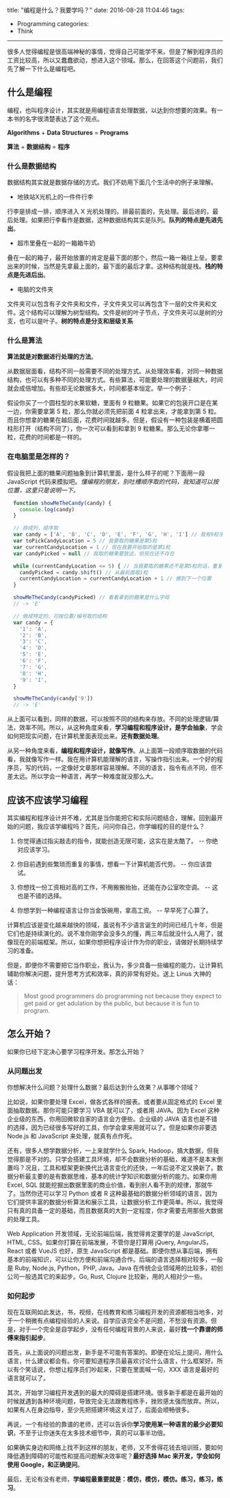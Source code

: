 title: "编程是什么？我要学吗？"
date: 2016-08-28 11:04:46
tags:
  - Programming
categories:
  - Think
---

很多人觉得编程是很高端神秘的事情，觉得自己可能学不来。但是了解到程序员的工资比较高，所以又蠢蠢欲动，想进入这个领域。那么，在回答这个问题前，我们先了解一下什么是编程吧。

## 什么是编程

编程，也叫程序设计，其实就是用编程语言处理数据，以达到你想要的效果。有一本书的名字很清楚表达了这个观点。

**Algorithms** + **Data Structures** = **Programs**

**算法** + **数据结构** = **程序**

### 什么是数据结构

数据结构其实就是数据存储的方式。我们不妨用下面几个生活中的例子来理解。

*   地铁站X光机上的一件件行李

行李是排成一排，顺序进入 X 光机处理的。排最前面的，先处理。最后进的，最后处理。如果把行李看作是数据，这种数据结构其实是队列。**队列的特点是先进先出**。

*   超市里叠在一起的一箱箱牛奶

叠在一起的箱子，最开始放置的肯定是最下面的那个，然后一箱一箱往上垒。要拿出来的时候，当然是先拿最上面的，最下面的最后才拿。这种结构就是栈。**栈的特点是先进后出**。

*   电脑的文件夹

文件夹可以包含有子文件夹和文件，子文件夹又可以再包含下一层的文件夹和文件。这个结构可以理解为树型结构。文件是树的叶子节点，子文件夹可以是树的分支，也可以是叶子。**树的特点是分支和层级关系**

### 什么是算法

**算法就是对数据进行处理的方法**。

从数据层面看，结构不同一般需要不同的处理方式。从处理效率看，对同一种数据结构，也可以有多种不同的处理方式。有些算法，可能要处理的数据量越大，时间就会成倍增加。有些却无论数据多大，时间都基本恒定。举一个例子：

假设你买了一个圆柱型的水果软糖，里面有 9 粒糖果。如果它的包装开口是在某一边，你需要拿第 5 粒，那么你就必须先把前面 4 粒拿出来，才能拿到第 5 粒。而且你想拿的糖果在越后面，花费时间就越多。但是，假设有一种包装是横着把圆柱形打开（结构不同了），你一次可以看到和拿到 9 粒糖果。那么无论你拿哪一粒，花费的时间都是一样的。

### 在电脑里是怎样的？

假设我把上面的糖果问题抽象到计算机里面，是什么样子的呢？下面用一段 JavaScript 代码来模拟吧。_懂编程的朋友，别吐槽顺序取的代码，我知道可以按位置，这里只是说明一下。_

```javascript
  function showMeTheCandy(candy) {
    console.log(candy)
  }

  // 排成列，顺序取
  var candy = ['A', 'B', 'C', 'D', 'E', 'F', 'G', 'H', 'I'] // 我有9粒字母糖果
  var toPickCandyLocation = 5 // 我要取的糖果是第5粒
  var currentCandyLocation = 1 // 现在我要开始取的是第1粒
  var candyPicked = null // 我取的糖果要放这，但现在还不存在

  while (currentCandyLocation <= 5) { // 当我要取的糖果还不是第5粒的话，重复下面的事情
    candyPicked = candy.shift() // 从最前面取1粒
    currentCandyLocation = currentCandyLocation + 1 // 挪到下一个位置
  }

  showMeTheCandy(candyPicked) // 看看拿到的糖果是什么字母
  // -> 'E'

  // 做成特定的，可按位置/编号取的结构
  var candy = {
    '1': 'A',
    '2': 'B',
    '3': 'C',
    '4': 'D',
    '5': 'E',
    '6': 'F',
    '7': 'G',
    '8': 'H',
    '9': 'I',
  }

  showMeTheCandy(candy['9'])
  // -> 'E'
```

从上面可以看到，同样的数据，可以按照不同的结构来存放。不同的处理逻辑/算法，效率不同。所以，从这种角度来看，**学习编程和程序设计，是学会抽象**，学会如何把现实问题，在计算机里面表现出来。**还有数据处理**。

从另一种角度来看，**编程和程序设计，就像写作**。从上面第一段顺序取数据的代码看，我就像写作一样。我在用计算机能理解的语言，写操作指引出来。一个好的程序员，写的代码，一定像好文章那样容易理解。不同的语言，指令有点不同，但不差太远。所以学会一种语言，再学一种难度就没那么大。


## 应该不应该学习编程

其实编程和程序设计并不难，尤其是当你能把它和实际问题结合，理解。回到最开始的问题，我应该学编程吗？首先，问问你自己，你学编程的目的是什么？

1.  你觉得通过指尖敲击的指令，就能创造无限可能，这实在是太酷了。  --  你绝对应该学习。

2.  你目前遇到些繁琐而重复的事情，想看一下计算机能否代劳。  --  你应该尝试。

3.  你想找一份工资相对高的工作，不用搬搬抬抬，还能在办公室吹空调。  --  这也是不错的选择。

4.  你想学到一种编程语言让你当金饭碗用，拿高工资。  --  早早死了心算了。

计算机应该是变化越来越快的领域，虽说有不少语言诞生的时间已经几十年，但是它们也是持续演化的。说不准你刚学会没多久的懂，两三年后就没什么人用了，就像现在的前端框架。所以，如果你想把程序设计作为你的职业，请做好长期持续学习的准备。

但是，即便你不需要把它当作职业，我认为，多少具备一些编程的能力，让计算机辅助你解决问题，提升思考方式和效率，真的非常有好处。送上 Linus 大神的话：

> Most good programmers do programming not because they expect to get paid or get adulation by the public, but because it is fun to program.

## 怎么开始？

如果你已经下定决心要学习程序开发。那怎么开始？

### 从问题出发

你想解决什么问题？处理什么数据？最后达到什么效果？从事哪个领域？

比如说，如果你要处理 Excel，做各式各样的报表。或者要从固定格式的 Excel 里面抽取数据。那你可能只要学习 VBA 就可以了，或者用 JAVA。因为 Excel 这种企业级的东西，你用回微软自家的语言会方便些。企业级的 JAVA 语言也是不错的选择，因为已经很多写好的工具，你学会拿来用就可以了。但是如果你非要选 Node.js 和 JavaScript 来处理，就真有点作死。

还有，很多人想学数据分析，一上来就学什么 Spark, Hadoop，搞大数据，但我觉得那是不对的。只学会搭建工具环境，却不会数据分析的基础，难道不是本末倒置吗？况且，工具和框架更新换代比语言变化的还快，一年后说不定又换新了。数据分析最主要的是有数据思维，基本的统计学知识和数据分析的能力。如果你用 Excel, SQL 就能挖掘出数据里面的商业价值，看到别人看不到的规律，那就牛了。当然你还可以学习 Python 或者 R 这种最基础的数据分析领域的语言，因为它们提供丰富的数据分析算法和展示工具，让数据分析工作更简单。所以，我觉得只有真的具备一定的基础，而且数据真的大到一定程度，你才需要去用那些大数据的处理工具。

Web Application 开发领域，无论前端后端，我觉得肯定要学的是 JavaScript, HTML, CSS。如果你打算在前端发展，不管你是打算用 jQuery, AngularJS，React 或者 VueJS 也好，原生 JavaScript 都是基础。即便你想从事后端，拥有基本的前端知识，可以让你方便和前端沟通合作。后端的语言选择相对较多，一般是 Ruby, Node.js, Python，PHP, Java。Java 在传统企业领域用的比较多，初创公司一般选其它的来起步。Go, Rust, Clojure 比较新，用的人相对少一些。

### 如何起步

现在互联网如此发达，书，视频，在线教育和练习编程开发的资源都相当地多，对于一个稍微有点编程经验的人来说。自学应该完全不是问题，不愁没有资源。但是，对于一个完全是自学起步，没有任何编程背景的人来说，最好**找一个靠谱的师傅来指引起步**。

首先，从上面说的问题出发，新手是不可能有答案的。即便在论坛上提问，用什么语言，什么建议都会有。你可要知道程序员最喜欢讨论什么语言，什么框架好。所以有个笑话说，你想让程序员们吵起来，只要在里面喊一句，XXX 语言是最好的语言就可以了。

其次，开始学习编程开发遇到的最大的障碍是搭建环境。很多新手都是在最开始的时候就遇到各种环境问题，导致完全无法跟教程练手，挫败感太强而放弃。所以，如果有人在身边指导，至少先把搭建环境这关过了，后面会顺畅很多。

再说，一个有经验的靠谱的老师，还可以告诉你**学习使用某一种语言的最少必要知识**，不至于让你迷失在太多技术细节中，真的可以事半功倍。

如果确实身边和网络上找不到这样的朋友，老师，又不舍得花钱去培训班，要如何降低遇到障碍的可能性和提高问题解决效率呢？**最好选择 Mac 来开发，学会如何使用 Google，和正确提问**。

最后，无论有没有老师，**学编程最重要就是：模仿，模仿，模仿。练习，练习，练习**。
